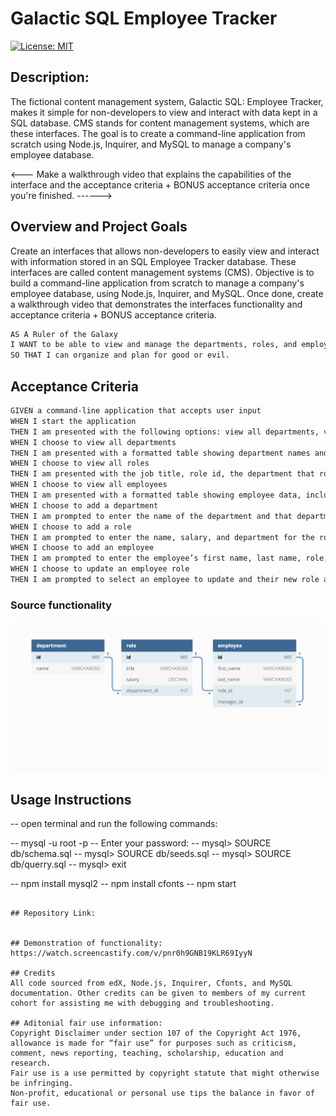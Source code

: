 # Galactic SQL Employee Tracker 

[![License: MIT](https://img.shields.io/badge/License-MIT-yellow.svg)](https://opensource.org/licenses/MIT)
  
## Description:

The fictional content management system, Galactic SQL: Employee Tracker, makes it simple for non-developers to view and interact with data kept in a SQL database. CMS stands for content management systems, which are these interfaces. The goal is to create a command-line application from scratch using Node.js, Inquirer, and MySQL to manage a company's employee database. 


<--- Make a walkthrough video that explains the capabilities of the interface and the acceptance criteria + BONUS acceptance criteria once you're finished. ------>

## Overview and Project Goals

Create an interfaces that allows non-developers to easily view and interact with information stored in an SQL Employee Tracker database. These interfaces are called content management systems (CMS). Objective is to build a command-line application from scratch to manage a company's employee database, using Node.js, Inquirer, and MySQL. Once done, create a walkthrough video that demonstrates the interfaces functionality and acceptance criteria + BONUS acceptance criteria.

```md
AS A Ruler of the Galaxy
I WANT to be able to view and manage the departments, roles, and employees in my universe
SO THAT I can organize and plan for good or evil.
```

## Acceptance Criteria
```md
GIVEN a command-line application that accepts user input
WHEN I start the application
THEN I am presented with the following options: view all departments, view all roles, view all employees, add a department, add a role, add an employee, and update an employee role
WHEN I choose to view all departments
THEN I am presented with a formatted table showing department names and department ids
WHEN I choose to view all roles
THEN I am presented with the job title, role id, the department that role belongs to, and the salary for that role
WHEN I choose to view all employees
THEN I am presented with a formatted table showing employee data, including employee ids, first names, last names, job titles, departments, salaries, and managers that the employees report to
WHEN I choose to add a department
THEN I am prompted to enter the name of the department and that department is added to the database
WHEN I choose to add a role
THEN I am prompted to enter the name, salary, and department for the role and that role is added to the database
WHEN I choose to add an employee
THEN I am prompted to enter the employee’s first name, last name, role, and manager, and that employee is added to the database
WHEN I choose to update an employee role
THEN I am prompted to select an employee to update and their new role and this information is updated in the database 
```
### Source functionality 
![Alt text](assets/images/12-sql-homework-demo-01.png)

## Usage Instructions
-- open terminal and run the following commands:

-- mysql -u root -p
-- Enter your password:
-- mysql> SOURCE db/schema.sql
-- mysql> SOURCE db/seeds.sql
-- mysql> SOURCE db/querry.sql
-- mysql> exit

-- npm install mysql2
-- npm install cfonts
-- npm start
```

## Repository Link:


## Demonstration of functionality:
https://watch.screencastify.com/v/pnr0h9GNB19KLR69IyyN

## Credits
All code sourced from edX, Node.js, Inquirer, Cfonts, and MySQL documentation. Other credits can be given to members of my current cohort for assisting me with debugging and troubleshooting.

## Aditonial fair use information:
Copyright Disclaimer under section 107 of the Copyright Act 1976, allowance is made for “fair use” for purposes such as criticism, comment, news reporting, teaching, scholarship, education and research.
Fair use is a use permitted by copyright statute that might otherwise be infringing.
Non-profit, educational or personal use tips the balance in favor of fair use.


